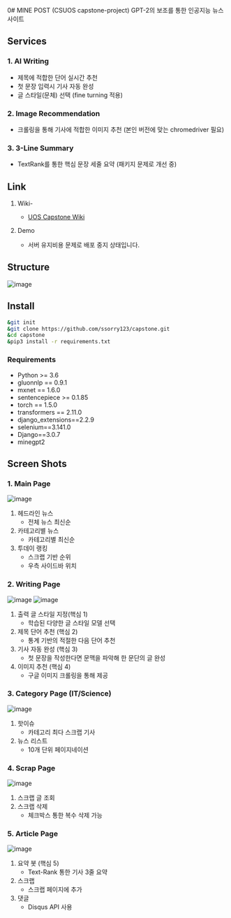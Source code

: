 0# MINE POST (CSUOS capstone-project)
GPT-2의 보조를 통한 인공지능 뉴스 사이트

## Services
### 1. AI Writing
  - 제목에 적합한 단어 실시간 추천
  - 첫 문장 입력시 기사 자동 완성
  - 글 스타일(문체) 선택 (fine turning 적용)

### 2. Image Recommendation
  - 크롤링을 통해 기사에 적합한 이미지 추천 (본인 버전에 맞는 chromedriver 필요)

### 3. 3-Line Summary
  - TextRank를 통한 핵심 문장 세줄 요약 (패키지 문제로 개선 중)

## Link
1. Wiki-
    - [UOS Capstone Wiki](https://capstone.uos.ac.kr/cdc/index.php/%EB%AF%B8%EB%84%A4%EB%A5%B4%EB%B0%94)

2. Demo
    - 서버 유지비용 문제로 배포 중지 상태입니다.

## Structure
![image](https://user-images.githubusercontent.com/43740455/122677094-b6ef0600-d21b-11eb-80a6-c58afaf40aa1.png)

## Install
```sh
&git init
&git clone https://github.com/ssorry123/capstone.git
&cd capstone
&pip3 install -r requirements.txt
```

### Requirements
* Python >= 3.6
* gluonnlp == 0.9.1
* mxnet == 1.6.0
* sentencepiece >= 0.1.85
* torch == 1.5.0
* transformers == 2.11.0
* django_extensions==2.2.9
* selenium==3.141.0
* Django==3.0.7
* minegpt2

## Screen Shots

### 1. Main Page

![image](https://user-images.githubusercontent.com/43740455/122677186-32e94e00-d21c-11eb-8417-cfadd150a226.png)

1. 헤드라인 뉴스
    - 전체 뉴스 최신순
2. 카테고리별 뉴스
    - 카테고리별 최신순
3. 투데이 랭킹
    - 스크랩 기반 순위
    - 우측 사이드바 위치


### 2. Writing Page

![image](https://user-images.githubusercontent.com/43740455/122677267-9c695c80-d21c-11eb-9277-fefe227d35e4.png)
![image](https://user-images.githubusercontent.com/43740455/122677273-a1c6a700-d21c-11eb-97a2-eb56411e2e37.png)

1. 출력 글 스타일 지정(핵심 1)
    - 학습된 다양한 글 스타일 모델 선택
2. 제목 단어 추천 (핵심 2)
    - 통계 기반의 적절한 다음 단어 추천
3. 기사 자동 완성 (핵심 3)
    - 첫 문장을 작성한다면 문맥을 파악해 한 문단의 글 완성
4. 이미지 추천 (핵심 4)
    - 구글 이미지 크롤링을 통해 제공


### 3. Category Page (IT/Science)

![image](https://user-images.githubusercontent.com/43740455/122677356-f9fda900-d21c-11eb-98da-1bf0fc819881.png)

1. 핫이슈
    - 카테고리 최다 스크랩 기사
2. 뉴스 리스트
    - 10개 단위 페이지네이션


### 4. Scrap Page

![image](https://user-images.githubusercontent.com/43740455/122677401-11d52d00-d21d-11eb-9abe-cb9eb2b6f83d.png)

1. 스크랩 글 조회
2. 스크랩 삭제
    - 체크박스 통한 복수 삭제 가능


### 5. Article Page

![image](https://user-images.githubusercontent.com/43740455/122677443-33ceaf80-d21d-11eb-89fc-806a1b4de2b5.png)

1. 요약 봇 (핵심 5)
    - Text-Rank 통한 기사 3줄 요약
2. 스크랩
    - 스크랩 페이지에 추가
3. 댓글
    - Disqus API 사용

